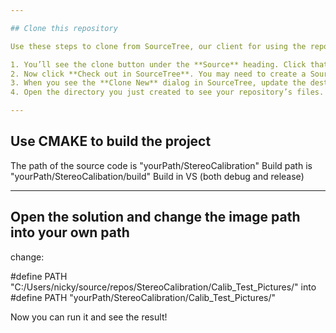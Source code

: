 ```yaml
---

## Clone this repository

Use these steps to clone from SourceTree, our client for using the repository command-line free. Cloning allows you to work on your files locally. If you don't yet have SourceTree, [download and install first](https://www.sourcetreeapp.com/). If you prefer to clone from the command line, see [Clone a repository](https://confluence.atlassian.com/x/4whODQ).

1. You’ll see the clone button under the **Source** heading. Click that button.
2. Now click **Check out in SourceTree**. You may need to create a SourceTree account or log in.
3. When you see the **Clone New** dialog in SourceTree, update the destination path and name if you’d like to and then click **Clone**.
4. Open the directory you just created to see your repository’s files.

---
```


## Use CMAKE to build the project

The path of the source code is "yourPath/StereoCalibration"
Build path is "yourPath/StereoCalibation/build"
Build in VS (both debug and release)

---

## Open the solution and change the image path into your own path

change:

#define PATH "C:/Users/nicky/source/repos/StereoCalibration/Calib_Test_Pictures/"
into 
#define PATH "yourPath/StereoCalibration/Calib_Test_Pictures/"


Now you can run it and see the result!